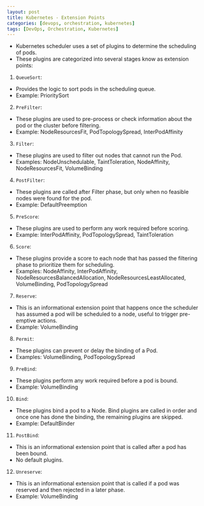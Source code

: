 ```yaml
---
layout: post
title: Kubernetes - Extension Points
categories: [devops, orchestration, kubernetes]
tags: [DevOps, Orchestration, Kubernetes]
---
```


- Kubernetes scheduler uses a set of plugins to determine the scheduling of pods. 
- These plugins are categorized into several stages know as extension points:

1. `QueueSort`: 
- Provides the logic to sort pods in the scheduling queue.
- Example: PrioritySort

2. `PreFilter`: 
- These plugins are used to pre-process or check information about the pod or the cluster before filtering.
- Example: NodeResourcesFit, PodTopologySpread, InterPodAffinity

3. `Filter`: 
- These plugins are used to filter out nodes that cannot run the Pod.
- Examples: NodeUnschedulable, TaintToleration, NodeAffinity, NodeResourcesFit, VolumeBinding

4. `PostFilter`: 
- These plugins are called after Filter phase, but only when no feasible nodes were found for the pod.
- Example: DefaultPreemption

5. `PreScore`: 
- These plugins are used to perform any work required before scoring.
- Example: InterPodAffinity, PodTopologySpread, TaintToleration

6. `Score`: 
- These plugins provide a score to each node that has passed the filtering phase to prioritize them for scheduling.
- Examples: NodeAffinity, InterPodAffinity, NodeResourcesBalancedAllocation, NodeResourcesLeastAllocated, VolumeBinding, PodTopologySpread

7. `Reserve`: 
- This is an informational extension point that happens once the scheduler has assumed a pod will be scheduled to a node, useful to trigger pre-emptive actions.
- Example: VolumeBinding

8. `Permit`: 
- These plugins can prevent or delay the binding of a Pod.
- Examples: VolumeBinding, PodTopologySpread

9. `PreBind`: 
- These plugins perform any work required before a pod is bound.
- Example: VolumeBinding

10. `Bind`: 
- These plugins bind a pod to a Node. Bind plugins are called in order and once one has done the binding, the remaining plugins are skipped.
- Example: DefaultBinder

11. `PostBind`: 
- This is an informational extension point that is called after a pod has been bound.
- No default plugins.

12. `Unreserve`: 
- This is an informational extension point that is called if a pod was reserved and then rejected in a later phase.
- Example: VolumeBinding